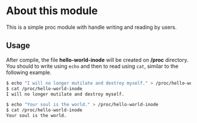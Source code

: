 # About this module
This is a simple proc module with handle writing and reading by users.

## Usage
After compile, the file **hello-world-inode** will be created on **/proc** directory. You should to write using `echo` and then to read using `cat`, similar to the following example.
```bash
$ echo "I will no longer mutilate and destroy myself." > /proc/hello-world-inode
$ cat /proc/hello-world-inode
I will no longer mutilate and destroy myself.

$ echo "Your soul is the world." > /proc/hello-world-inode
$ cat /proc/hello-world-inode
Your soul is the world.
```
